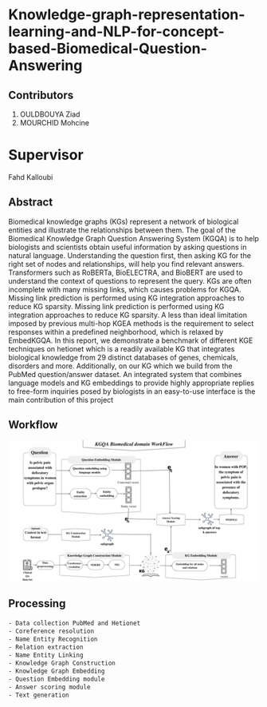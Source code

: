 # Knowledge-graph-representation-learning-and-NLP-for-concept-based-Biomedical-Question-Answering
 ##  Contributors
 1) OULDBOUYA Ziad
 2) MOURCHID Mohcine 
 
 # Supervisor
 Fahd Kalloubi

 ## Abstract
Biomedical knowledge graphs (KGs) represent a network of biological entities and illustrate
the relationships between them. The goal of the Biomedical Knowledge Graph Question
Answering System (KGQA) is to help biologists and scientists obtain useful information by
asking questions in natural language. Understanding the question first, then asking KG for the
right set of nodes and relationships, will help you find relevant answers. Transformers such as
RoBERTa, BioELECTRA, and BioBERT are used to understand the context of questions to
represent the query. KGs are often incomplete with many missing links, which causes problems
for KGQA. Missing link prediction is performed using KG integration approaches to reduce
KG sparsity. Missing link prediction is performed using KG integration approaches to reduce
KG sparsity.
A less than ideal limitation imposed by previous multi-hop KGEA methods is the requirement
to select responses within a predefined neighborhood, which is relaxed by EmbedKGQA. In
this report, we demonstrate a benchmark of different KGE techniques on hetionet which is a
readily available KG that integrates biological knowledge from 29 distinct databases of genes,
chemicals, disorders and more. Additionally, on our KG which we build from the PubMed
question/answer dataset.
An integrated system that combines language models and KG embeddings to provide highly
appropriate replies to free-form inquiries posed by biologists in an easy-to-use interface is the
main contribution of this project
 ## Workflow
![Alt text](images/workflow.png)

## Processing

    - Data collection PubMed and Hetionet
    - Coreference resolution
    - Name Entity Recognition
    - Relation extraction
    - Name Entity Linking
    - Knowledge Graph Construction
    - Knowledge Graph Embedding
    - Question Embedding module
    - Answer scoring module
    - Text generation
